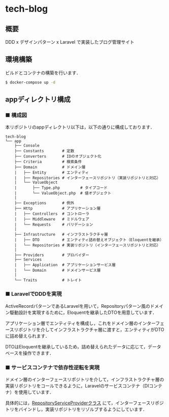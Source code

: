 # tech-blog

## 概要

DDD x デザインパターン x Laravel で実装したブログ管理サイト

## 環境構築

ビルドとコンテナの構築を行います．

```sh
$ docker-compose up -d
````

## appディレクトリ構成

### ■ 構成図

本リポジトリのappディレクトリ以下は，以下の通りに構成しております．

```
tech-blog
└── app
    ├── Console
    ├── Constants        # 定数
    ├── Converters       # IDのオブジェクト化
    ├── Criteria         # 検索条件
    ├── Domain           # ドメイン層
    |   ├── Entity       # エンティティ
    |   ├── Repositories # インターフェースリポジトリ（実装リポジトリと対応）
    |   └── ValueObject
    |       ├── Type.php         # タイプコード
    |       └── ValueObject.php  # 値オブジェクト
    |
    ├── Exceptions       # 例外
    ├── Http             # アプリケーション層
    |   ├── Controllers  # コントローラ
    |   ├── Middleware   # ミドルウェア
    |   └── Requests     # バリデーション
    |
    ├── Infrastructure   # インフラストラクチャ層
    |   ├── DTO          # エンティティ詰め替えオブジェクト（Eloquentを継承）
    |   └── Repositories # 実装リポジトリ（インターフェースリポジトリと対応）
    |
    ├── Providers        # プロバイダー
    ├── Services
    |   ├── Application  # アプリケーションサービス層
    |   └── Domain       # ドメインサービス層
    |
    └── Traits           # トレイト
```

### ■ LaravelでDDDを実現

ActiveRecordパターンであるLaravelを用いて，Repositoryパターン風のドメイン駆動設計を実現するために，Eloquentを継承したDTOを用意しています．

アプリケーション層でエンティティを構成し，これをドメイン層のインターフェースリポジトリを介してインフラストラクチャ層に渡すと，エンティティがDTOに詰め替えられます．

DTOはEloquentを継承しているため，詰め替えられたデータに応じて，データベースを操作できます．

### ■ サービスコンテナで依存性逆転を実現

ドメイン層のインターフェースリポジトリを介して，インフラストラクチャ層の実装リポジトリをコールできるように，Laravelのサービスコンテナ（DIコンテナ）を使用しています．

具体的には，[RepositoryServiceProviderクラス](https://github.com/Hiroki-IT/tech-blog/blob/develop/app/Providers/RepositoryServiceProvider.php) にて，インターフェースリポジトリをバインドし，実装リポジトリをリゾルブするようにしています．
